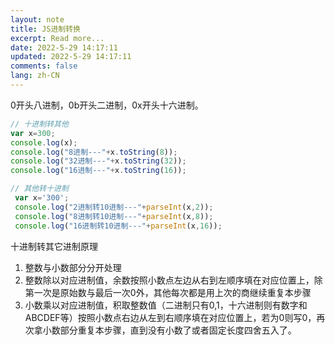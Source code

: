 ```yaml
---
layout: note
title: JS进制转换
excerpt: Read more...
date: 2022-5-29 14:17:11
updated: 2022-5-29 14:17:11
comments: false
lang: zh-CN
---
```


0开头八进制，0b开头二进制，0x开头十六进制。

```js
// 十进制转其他
var x=300;  
console.log(x);  
console.log("8进制---"+x.toString(8));  
console.log("32进制---"+x.toString(32));  
console.log("16进制---"+x.toString(16)); 

// 其他转十进制
 var x='300';  
 console.log("2进制转10进制---"+parseInt(x,2));  
 console.log("8进制转10进制---"+parseInt(x,8));  
 console.log("16进制转10进制---"+parseInt(x,16));
```

十进制转其它进制原理

1. 整数与小数部分分开处理
2. 整数除以对应进制值，余数按照小数点左边从右到左顺序填在对应位置上，除第一次是原始数与最后一次0外，其他每次都是用上次的商继续重复本步骤
3. 小数乘以对应进制值，积取整数值（二进制只有0,1，十六进制则有数字和ABCDEF等）按照小数点右边从左到右顺序填在对应位置上，若为0则写0，再次拿小数部分重复本步骤，直到没有小数了或者固定长度四舍五入了。
  